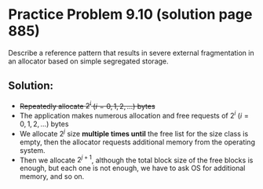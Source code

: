 # Practice Problem 9.10 (solution page 885)
Describe a reference pattern that results in severe external fragmentation in an allocator based on simple segregated storage.

## Solution:
- ~~Repeatedly allocate $2^i$ ($i = 0, 1, 2, \dots$) bytes~~
- The application makes numerous allocation and free requests of $2^i$ ($i = 0, 1, 2, \dots$) bytes
- We allocate $2^j$ size **multiple times until** the free list for the size class is empty, then the allocator requests additional memory from the operating system. 
- Then we allocate $2^{j + 1}$, although the total block size of the free blocks is enough, but each one is not enough, we have to ask OS for additional memory, and so on.